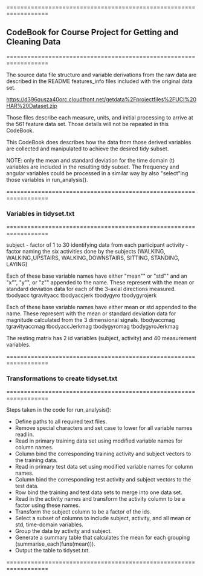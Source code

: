 ==================================================================
## CodeBook for Course Project for Getting and Cleaning Data
==================================================================

The source data file structure and variable derivations from the raw data are described in the README features_info files included with the original data set. 

https://d396qusza40orc.cloudfront.net/getdata%2Fprojectfiles%2FUCI%20HAR%20Dataset.zip

Those files describe each measure, units, and initial processing to arrive at the 561 feature data set. Those details will not be repeated in this CodeBook.

This CodeBook does describes how the data from those derived variables are collected and manipulated to achieve the desired tidy subset.

NOTE: only the mean and standard deviation for the time domain (t) variables are included in the resulting tidy subset. The frequency and angular variables could be processed in a similar way by also "select"ing those variables in run_analysis().

==================================================================
### Variables in tidyset.txt
==================================================================

subject - factor of 1 to 30 identifying data from each participant
activity - factor naming the six activities done by the subjects (WALKING, WALKING_UPSTAIRS, WALKING_DOWNSTAIRS, SITTING, STANDING, LAYING)

Each of these base variable names have either "mean"" or "std"" and an "x"", "y"", or "z"" appended to the name. These represent with the mean or standard deviation data for each of the 3-axial directions measured.
tbodyacc
tgravityacc
tbodyaccjerk
tbodygyro
tbodygyrojerk

Each of these base variable names have either mean or std appended to the name. These represent with the mean or standard deviation data for magnitude calculated from the 3 dimensional signals.
tbodyaccmag
tgravityaccmag
tbodyaccJerkmag
tbodygyromag
tbodygyroJerkmag

The resting matrix has 2 id variables (subject, activity) and 40 measurement variables.

==================================================================
### Transformations to create tidyset.txt
==================================================================

Steps taken in the code for run_analysis():

* Define paths to all required text files.
* Remove special characters and set case to lower for all variable names read in.
* Read in primary training data set using modified variable names for column names.
* Column bind the corresponding training activity and subject vectors to the training data.
* Read in primary test data set using modified variable names for column names.
* Column bind the corresponding test activity and subject vectors to the test data.
* Row bind the training and test data sets to merge into one data set.
* Read in the activity names and transform the activity column to be a factor using these names.
* Transform the subject column to be a factor of the ids.
* Select a subset of columns to include subject, activity, and all mean or std, time-domain variables.
* Group the data by activity and subject.
* Generate a summary table that calculates the mean for each grouping (summarise_each(funs(mean))).
* Output the table to tidyset.txt.

==================================================================


